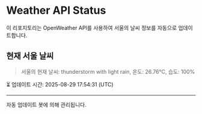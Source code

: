 
# Weather API Status

이 리포지토리는 OpenWeather API를 사용하여 서울의 날씨 정보를 자동으로 업데이트합니다.

## 현재 서울 날씨
> 서울의 현재 날씨: thunderstorm with light rain, 온도: 26.76°C, 습도: 100%

⏳ 업데이트 시간: 2025-08-29 17:54:31 (UTC)

---
자동 업데이트 봇에 의해 관리됩니다.
